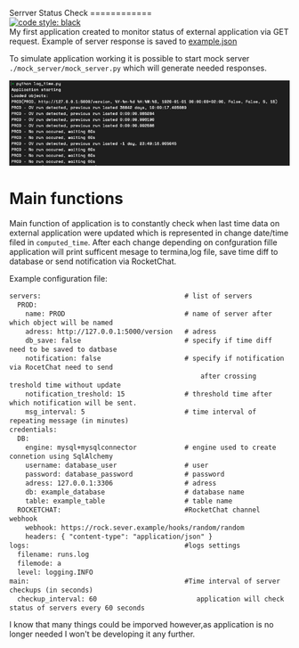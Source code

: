 Serrver Status Check ============ 
<br/> 
[![code style: 
black](https://img.shields.io/static/v1?label=code%20style&message=black&color=black&style=flat-square)](https://github.com/psf/black)&nbsp; 
<br/>
My first application created to monitor status of external application via GET request. Example of server 
response is saved to [example.json](mock_server/example.json)

To simulate application working it is possible to start mock server `./mock_server/mock_server.py` which will generate needed responses.

![exampleRun](readme/exampleRun.png)

Main functions</br>
===============
Main function of application is to constantly check when last time data on external application were updated which is represented in change date/time filed in `computed_time`. 
After each change depending on confguration fille application will print sufficent mesage to termina,log file, save time diff to database or send notification via RocketChat.

Example configuration file:
```
servers:                                    # list of servers
  PROD:   
    name: PROD                              # name of server after which object will be named 
    adress: http://127.0.0.1:5000/version   # adress
    db_save: false                          # specify if time diff need to be saved to datbase
    notification: false                     # specify if notification via RocetChat need to send 
                                                after crossing treshold time without update
    notification_treshold: 15               # threshold time after which notification will be sent. 
    msg_interval: 5                         # time interval of repeating message (in minutes)
credentials:
  DB:
    engine: mysql+mysqlconnector            # engine used to create connetion using SqlAlchemy
    username: database_user                 # user
    password: database_password             # password
    adress: 127.0.0.1:3306                  # adress
    db: example_database                    # database name
    table: example_table                    # table name
  ROCKETCHAT:                               #RocketChat channel webhook
    webhook: https://rock.sever.example/hooks/random/random
    headers: { "content-type": "application/json" }
logs:                                       #logs settings
  filename: runs.log
  filemode: a
  level: logging.INFO
main:                                       #Time interval of server checkups (in seconds)
  checkup_interval: 60                         application will check status of servers every 60 seconds
```

I know that many things could be imporved however,as application is no longer needed I won't be developing it any further.

